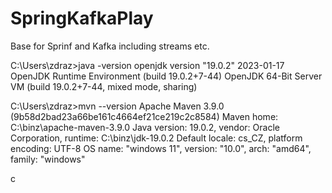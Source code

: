 # SpringKafkaPlay
Base for Sprinf and Kafka including streams etc.

C:\Users\zdraz>java -version
openjdk version "19.0.2" 2023-01-17
OpenJDK Runtime Environment (build 19.0.2+7-44)
OpenJDK 64-Bit Server VM (build 19.0.2+7-44, mixed mode, sharing)

C:\Users\zdraz>mvn --version
Apache Maven 3.9.0 (9b58d2bad23a66be161c4664ef21ce219c2c8584)
Maven home: C:\binz\apache-maven-3.9.0
Java version: 19.0.2, vendor: Oracle Corporation, runtime: C:\binz\jdk-19.0.2
Default locale: cs_CZ, platform encoding: UTF-8
OS name: "windows 11", version: "10.0", arch: "amd64", family: "windows"

c


